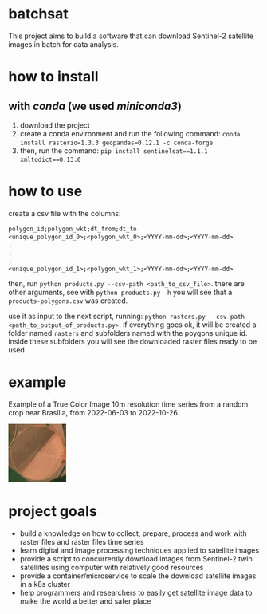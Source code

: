 # batchsat
This project aims to build a software that can download Sentinel-2 satellite images in batch for data analysis.

# how to install

## with *conda* (we used *miniconda3*)

1. download the project
2. create a conda environment and run the following command: `conda install rasterio=1.3.3 geopandas=0.12.1 -c conda-forge`
3. then, run the command: `pip install sentinelsat==1.1.1 xmltodict==0.13.0`

# how to use

create a csv file with the columns:

```
polygon_id;polygon_wkt;dt_from;dt_to
<unique_polygon_id_0>;<polygon_wkt_0>;<YYYY-mm-dd>;<YYYY-mm-dd>
.
.
.
<unique_polygon_id_1>;<polygon_wkt_1>;<YYYY-mm-dd>;<YYYY-mm-dd>
```

then, run `python products.py --csv-path <path_to_csv_file>`. there are other arguments, see with `python products.py -h`
you will see that a `products-polygons.csv` was created.

use it as input to the next script, running: `python rasters.py --csv-path <path_to_output_of_products.py>`. if everything goes ok, it will be created a folder named `rasters` and subfolders named with the poygons unique id. inside these subfolders you will see the downloaded raster files ready to be used.

# example

Example of a True Color Image 10m resolution time series from a random crop near Brasília, from 2022-06-03 to 2022-10-26.

![Alt text](./near-brasilia.gif)

# project goals

- build a knowledge on how to collect, prepare, process and work with raster files and raster files time series
- learn digital and image processing techniques applied to satellite images
- provide a script to concurrently download images from Sentinel-2 twin satellites using computer with relatively good resources
- provide a container/microservice to scale the download satellite images in a k8s cluster
- help programmers and researchers to easily get satellite image data to make the world a better and safer place
